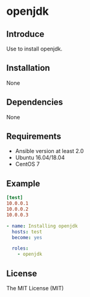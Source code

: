 # openjdk

## Introduce
Use to install openjdk.

## Installation
None

## Dependencies
None

## Requirements
* Ansible version at least 2.0
* Ubuntu 16.04/18.04
* CentOS 7

## Example
```ini
[test]
10.0.0.1
10.0.0.2
10.0.0.3
```

```yaml
- name: Installing openjdk
  hosts: test
  become: yes

  roles:
    - openjdk
```

## License
The MIT License (MIT)
